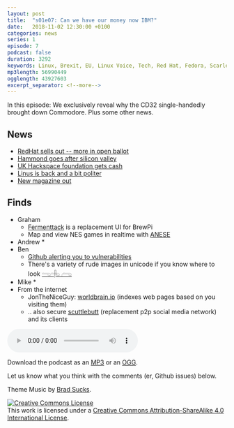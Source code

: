 ```yaml
---
layout: post
title:  "s01e07: Can we have our money now IBM?"
date:   2018-11-02 12:30:00 +0100
categories: news
series: 1
episode: 7
podcast: false
duration: 3292
keywords: Linux, Brexit, EU, Linux Voice, Tech, Red Hat, Fedora, Scarlet cap, IBM
mp3length: 56990449
ogglength: 43927603
excerpt_separator: <!--more-->
---
```


In this episode: We exclusively reveal why the CD32 single-handedly brought down Commodore. Plus some other news.

<!--more-->

## News
* [RedHat sells out -- more in open ballot](https://blog.ubuntu.com/2018/10/30/statement-on-ibm-acquisition-of-red-hat
)
* [Hammond goes after silicon valley](https://www.telegraph.co.uk/technology/2018/10/29/hammond-unveils-digital-services-tax-make-tech-giants-pay-fair/)
* [UK Hackspace foundation gets cash](https://forum.hackspace.org.uk/t/funding-announcement/612
)
* [Linus is back and a bit politer](https://www.phoronix.com/scan.php?page=news_item&px=Linus-Torvalds-New-Politeness
)
* [New magazine out](https://wireframe.raspberrypi.org)

## Finds
* Graham
  * [Fermenttack](https://github.com/thorrak/fermentrack) is a replacement UI for BrewPi
  * Map and view NES games in realtime with [ANESE](https://prilik.com/ANESE/wideNES)
* Andrew 
  *
* Ben
  * [Github alerting you to vulnerabilities](https://blog.github.com/2017-11-16-introducing-security-alerts-on-github/)
  * There's a variety of rude images in unicode if you know where to look [𓂸𓂹 𓂺](https://www.revk.uk/2018/10/unicode-dicks.html)
* Mike
  *
* From the internet
  * JonTheNiceGuy: [worldbrain.io](https://worldbrain.io/) (indexes web pages based on you visiting them)
  * .. also secure [scuttlebutt](https://www.scuttlebutt.nz/) (replacement p2p social media network) and its clients
  
<audio controls>
  <source src="http://bugreport.co.uk/assets/bugreport_s1e7.ogg" type="audio/ogg">
  <source src="http://bugreport.co.uk/assets/bugreport_s1e7.mp3" type="audio/mpeg">
</audio>

Download the podcast as an [MP3](http://bugreport.co.uk/assets/bugreport_s1e7.mp3) or an [OGG](http://bugreport.co.uk/assets/bugreport_s1e7.ogg).

Let us know what you think with the comments (er, Github issues) below.

Theme Music by [Brad Sucks](http://www.bradsucks.net/).

<a rel="license" href="http://creativecommons.org/licenses/by-sa/4.0/"><img alt="Creative Commons License" style="border-width:0" src="https://i.creativecommons.org/l/by-sa/4.0/88x31.png" /></a><br />This work is licensed under a <a rel="license"  href="http://creativecommons.org/licenses/by-sa/4.0/">Creative Commons Attribution-ShareAlike 4.0 International License</a>.

